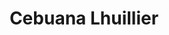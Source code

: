 ---
title: "Cebuana Lhuillier"
url: /san-pablo/cebuana-lhuillier-jose-rizal-avenue/
shop: Leiher
---